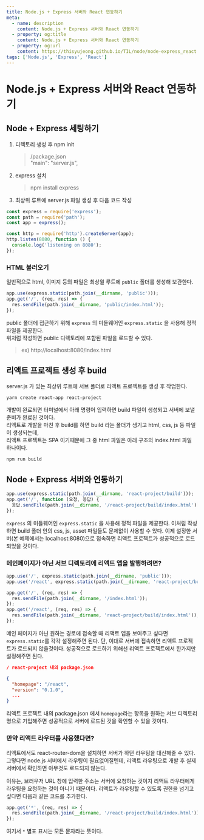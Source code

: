 ```yaml
---
title: Node.js + Express 서버와 React 연동하기
meta:
  - name: description
    content: Node.js + Express 서버와 React 연동하기
  - property: og:title
    content: Node.js + Express 서버와 React 연동하기
  - property: og:url
    content: https://thisyujeong.github.io/TIL/node/node-express_react.html
tags: ['Node.js', 'Express', 'React']
---
```


# Node.js + Express 서버와 React 연동하기

## Node + Express 세팅하기

1. 디렉토리 생성 후 npm init
   > /package.json  
   > "main": "server.js",
2. express 설치
   > npm install express
3. 최상위 루트에 server.js 파일 생성 후 다음 코드 작성

```js
const express = require('express');
const path = require('path');
const app = express();

const http = require('http').createServer(app);
http.listen(8080, function () {
  console.log('listening on 8080');
});
```

### HTML 불러오기

일반적으로 html, 이미지 등의 파일은 최상윌 루트에 `public` 폴더를 생성해 보관한다.

```js
app.use(express.static(path.join(__dirname, 'public')));
app.get('/', (req, res) => {
  res.sendFile(path.join(__dirname, 'public/index.html'));
});
```

public 폴더에 접근하기 위해 `express` 의 미들웨어인 `express.static` 을 사용해 정적 파일을 제공한다.  
위처럼 작성하면 public 디렉토리에 포함된 파일을 로드할 수 있다.

> ex) http://localhost:8080/index.html

## 리액트 프로젝트 생성 후 build

server.js 가 있는 최상위 루트에 서브 폴더로 리액트 프로젝트를 생성 후 작업한다.

```
yarn create react-app react-project
```

개발이 완료되면 터미널에서 아래 명령어 입력하면 build 파일이 생성되고 서버에 보낼 준비가 완료된 것이다.  
리액트로 개발을 마친 후 build를 하면 build 라는 폴더가 생기고 html, css, js 등 파일이 생성되는데,  
리액트 프로젝트는 SPA 이기때문에 그 중 html 파일은 아래 구조의 index.html 파일 하나이다.

```
npm run build
```

## Node + Express 서버와 연동하기

```js
app.use(express.static(path.join(__dirname, 'react-project/build')));
app.get('/', function (요청, 응답) {
  응답.sendFile(path.join(__dirname, '/react-project/build/index.html'));
});
```

`express` 의 미들웨어인 `express.static` 을 사용해 정적 파일을 제공한다. 이처럼 작성하면 build 폴더 안의 css, js, asset 파일들도 문제없이 사용할 수 있다. 이제 설정한 서버(본 예제에서는 localhost:8080)으로 접속하면 리액트 프로젝트가 성공적으로 로드되었을 것이다.

### 메인페이지가 아닌 서브 디렉토리에 리액트 앱을 발행하려면?

```js
app.use('/', express.static(path.join(__dirname, 'public')));
app.use('/react', express.static(path.join(__dirname, 'react-project/build')));

app.get('/', (req, res) => {
  res.sendFile(path.join(__dirname, '/index.html'));
});
app.get('/react', (req, res) => {
  res.sendFile(path.join(__dirname, 'react-project/build/index.html'));
});
```

메인 페이지가 아닌 원하는 경로에 접속할 때 리액트 앱을 보여주고 싶다면 `express.static`를 각각 설정해주면 된다.
단, 이대로 서버에 접속하면 리액트 프로젝트가 로드되지 않을것이다. 성공적으로 로드하기 위해선 리액트 프로젝트에서 한가지만 설정해주면 된다.

```json
/ react-project 내의 package.json

{
  "homepage": "/react",
  "version": "0.1.0",
  ...
}
```

리액트 프로젝트 내의 package.json 에서 `homepage`라는 항목을 원하는 서브 디렉토리명으로 기입해주면 성공적으로 서버에 로드된 것을 확인할 수 있을 것이다.

### 만약 리액트 라우터를 사용했다면?

리액트에서도 react-router-dom을 설치하면 서버가 하던 라우팅을 대신해줄 수 있다. 그렇다면 node.js 서버에서 라우팅이 필요없어질텐데, 리액트 라우팅으로 개발 후 실제 서버에서 확인하면 아무것도 로드되지 않는다.

이유는, 브러우저 URL 창에 입력한 주소는 서버에 요청하는 것이지 리액트 라우터에게 라우팅을 요청하는 것이 아니기 때문이다. 리액트가 라우팅할 수 있도록 권한을 넘기고 싶다면 다음과 같은 코드를 추가한다.

```js
app.get('*', (req, res) => {
  res.sendFile(path.join(__dirname, '/react-project/build/index.html'));
});
```

여기서 `*` 별표 표시는 모든 문자라는 뜻이다.
